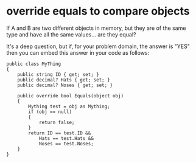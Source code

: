 # override equals to compare objects

If A and B are two different objects in memory, but they are of the same type and have all the same values... are they equal?

It's a deep question, but if, for your problem domain, the answer is "YES" then you can embed this answer in your code as follows:



	public class MyThing
	{
		public string ID { get; set; }
		public decimal? Hats { get; set; }
		public decimal? Noses { get; set; }

		public override bool Equals(object obj)
		{
			Mything test = obj as Mything;
			if (obj == null)
			{
				return false;
			}
			return ID == test.ID &&
				Hats == test.Hats &&
				Noses == test.Noses;
		}
	}
